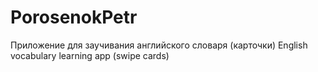 # PorosenokPetr


Приложение для заучивания английского словаря (карточки)
English vocabulary learning app (swipe cards)
